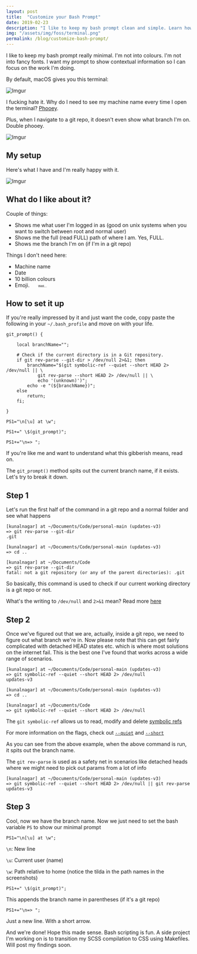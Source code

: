 ```yaml
---
layout: post
title:  "Customize your Bash Prompt"
date: 2019-02-23
description: "I like to keep my bash prompt clean and simple. Learn how to setup a minimal bash prompt."
img: "/assets/img/foss/terminal.png"
permalink: /blog/customize-bash-prompt/
---
```


I like to keep my bash prompt really minimal. I'm not into colours. I'm not into fancy fonts. I want my prompt to show contextual information so I can focus on the work I'm doing.

By default, macOS gives you this terminal:

![Imgur](https://i.imgur.com/n57DPG3.png)

I fucking hate it. Why do I need to see my machine name every time I open the terminal? [Phooey](https://www.merriam-webster.com/dictionary/phooey).

Plus, when I navigate to a git repo, it doesn't even show what branch I'm on. Double phooey.

![Imgur](https://i.imgur.com/sNgVmfJ.png)

## My setup

Here's what I have and I'm really happy with it.

![Imgur](https://i.imgur.com/3Dwoh1Z.png)

## What do I like about it?

Couple of things:

- Shows me what user I'm logged in as (good on unix systems when you want to switch between root and normal user)
- Shows me the full (read FULL) path of where I am. Yes, FULL.
- Shows me the branch I'm on (if I'm in a git repo)

Things I don't need here:
- Machine name
- Date
- 10 billion colours
- Emoji.&nbsp;&nbsp;&nbsp;&nbsp;&nbsp;&nbsp;<small><small><small>Well...</small></small></small>

## How to set it up

If you're really impressed by it and just want the code, copy paste the following in your ```~/.bash_profile``` and move on with your life.

```
git_prompt() {

    local branchName="";

    # Check if the current directory is in a Git repository.
    if git rev-parse --git-dir > /dev/null 2>&1; then
        branchName="$(git symbolic-ref --quiet --short HEAD 2> /dev/null || \
	        git rev-parse --short HEAD 2> /dev/null || \
		    echo '(unknown)')";
        echo -e "(${branchName})";
    else
        return;
    fi;

}

PS1="\n[\u] at \w";

PS1+=" \$(git_prompt)";

PS1+="\n=> ";
```

If you're like me and want to understand what this gibberish means, read on.

The ```git_prompt()``` method spits out the current branch name, if it exists. Let's try to break it down.

## Step 1

Let's run the first half of the command in a git repo and a normal folder and see what happens

```
[kunalnagar] at ~/Documents/Code/personal-main (updates-v3)
=> git rev-parse --git-dir
.git

[kunalnagar] at ~/Documents/Code/personal-main (updates-v3)
=> cd ..

[kunalnagar] at ~/Documents/Code
=> git rev-parse --git-dir
fatal: not a git repository (or any of the parent directories): .git
```

So basically, this command is used to check if our current working directory is a git repo or not.

What's the writing to ```/dev/null``` and ```2>&1``` mean? Read more [here](https://askubuntu.com/questions/12098/what-does-outputting-to-dev-null-accomplish-in-bash-scripts)

## Step 2

Once we've figured out that we are, actually, inside a git repo, we need to figure out what branch we're in. Now please note that this can get fairly complicated with detached HEAD states etc. which is where most solutions on the internet fail. This is the best one I've found that works across a wide range of scenarios.

```
[kunalnagar] at ~/Documents/Code/personal-main (updates-v3)
=> git symbolic-ref --quiet --short HEAD 2> /dev/null
updates-v3

[kunalnagar] at ~/Documents/Code/personal-main (updates-v3)
=> cd ..

[kunalnagar] at ~/Documents/Code
=> git symbolic-ref --quiet --short HEAD 2> /dev/null
```

The ```git symbolic-ref``` allows us to read, modify and delete [symbolic refs](https://stackoverflow.com/a/1526526)

For more information on the flags, check out [```--quiet```](https://git-scm.com/docs/git-symbolic-ref#git-symbolic-ref---quiet) and [```--short```](https://git-scm.com/docs/git-symbolic-ref#git-symbolic-ref---short)

As you can see from the above example, when the above command is run, it spits out the branch name.

The ```git rev-parse``` is used as a safety net in scenarios like detached heads where we might need to pick out params from a lot of info

```
[kunalnagar] at ~/Documents/Code/personal-main (updates-v3)
=> git symbolic-ref --quiet --short HEAD 2> /dev/null || git rev-parse
updates-v3
```

## Step 3

Cool, now we have the branch name. Now we just need to set the bash variable ```PS``` to show our minimal prompt

```
PS1="\n[\u] at \w";
```

```\n```: New line

```\u```: Current user (name)

```\w```: Path relative to home (notice the tilda in the path names in the screenshots)

```
PS1+=" \$(git_prompt)";
```

This appends the branch name in parentheses (if it's a git repo)

```
PS1+="\n=> ";
```

Just a new line. With a short arrow.

And we're done! Hope this made sense. Bash scripting is fun. A side project I'm working on is to transition my SCSS compilation to CSS using Makefiles. Will post my findings soon.
